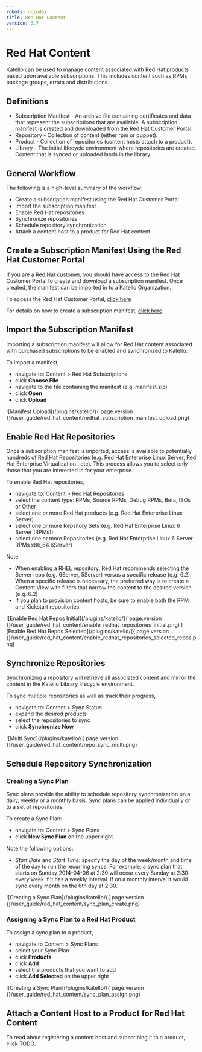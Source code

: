 ```yaml
---
robots: noindex
title: Red Hat Content
version: 3.7
---
```


# Red Hat Content

Katello can be used to manage content associated with Red Hat products based upon available subscriptions.  This includes content such as RPMs, package groups, errata and distributions.

## Definitions

- Subscription Manifest - An archive file containing certificates and data that represent the subscriptions that are available.  A subscription manifest is created and downloaded from the Red Hat Customer Portal.
- Repository - Collection of content (either rpm or puppet).
- Product - Collection of repositories (content hosts attach to a product).
- Library - The initial lifecycle environment where repositories are created.  Content that is synced or uploaded lands in the library.

## General Workflow

The following is a high-level summary of the workflow:

- Create a subscription manifest using the Red Hat Customer Portal
- Import the subscription manifest
- Enable Red Hat repositories
- Synchronize repositories
- Schedule repository synchronization
- Attach a content host to a product for Red Hat content

## Create a Subscription Manifest Using the Red Hat Customer Portal

If you are a Red Hat customer, you should have access to the Red Hat Customer Portal to create and download a subscription manifest.  Once created, the manifest can be imported in to a Katello Organization.

To access the Red Hat Customer Portal, [click here](https://access.redhat.com/management)

For details on how to create a subscription manifest, [click here](https://access.redhat.com/documentation/en-US/Red_Hat_Customer_Portal/1/html/Red_Hat_Network_Certificate-based_Subscription_Management/managing-sam.html)

## Import the Subscription Manifest

Importing a subscription manifest will allow for Red Hat content associated with purchased subscriptions to be enabled and synchronized to Katello.

To import a manifest,

- navigate to: Content > Red Hat Subscriptions
- click **Choose File**
- navigate to the file containing the manifest (e.g. manifest.zip)
- click **Open**
- click **Upload**

![Manifest Upload](/plugins/katello/{{ page.version }}/user_guide/red_hat_content/redhat_subscription_manifest_upload.png)

## Enable Red Hat Repositories

Once a subscription manifest is imported, access is available to potentially hundreds of Red Hat Repositories (e.g. Red Hat Enterprise Linux Server, Red Hat Enterprise Virtualization...etc).  This process allows you to select only those that you are interested in for your enterprise.

To enable Red Hat repositories,

- navigate to: Content > Red Hat Repositories
- select the content type: RPMs, Source RPMs, Debug RPMs, Beta, ISOs or Other
- select one or more Red Hat products (e.g. Red Hat Enterprise Linux Server)
- select one or more Repsitory Sets (e.g. Red Hat Enterprise Linux 6 Server (RPMs))
- select one or more Repositories (e.g. Red Hat Enterprise Linux 6 Server RPMs x86_64 6Server)

Note:

- When enabling a RHEL repository, Red Hat recommends selecting the Server repo (e.g. 6Server, 5Server) versus a specific release (e.g. 6.2).  When a specific release is necessary, the preferred way is to create a Content View with filters that narrow the content to the desired version (e.g. 6.2)
- If you plan to provision content hosts, be sure to enable both the RPM and Kickstart repositories.

![Enable Red Hat Repos Initial](/plugins/katello/{{ page.version }}/user_guide/red_hat_content/enable_redhat_repositories_initial.png)
![Enable Red Hat Repos Selected](/plugins/katello/{{ page.version }}/user_guide/red_hat_content/enable_redhat_repositories_selected_repos.png)

## Synchronize Repositories

Synchronizing a repository will retrieve all associated content and mirror the content in the Katello Library lifecycle environment.

To sync multiple repositories as well as track their progress,

- navigate to: Content > Sync Status
- expand the desired products
- select the repositories to sync
- click **Synchronize Now**

![Multi Sync](/plugins/katello/{{ page.version }}/user_guide/red_hat_content/repo_sync_multi.png)

## Schedule Repository Synchronization

### Creating a Sync Plan

Sync plans provide the ability to schedule repository synchronization on a daily, weekly or a monthly basis.  Sync plans can be applied individually or to a set of repositories.

To create a Sync Plan:

- navigate to: Content > Sync Plans
- click **New Sync Plan** on the upper right

Note the following options:

- *Start Date* and *Start Time*: specify the day of the week/month and time of the day to run the recurring syncs.  For example, a sync plan that starts on Sunday 2014-04-06 at 2:30 will occur every Sunday at 2:30 every week if it has a weekly interval.  If on a monthly interval it would sync every month on the 6th day at 2:30.

![Creating a Sync Plan](/plugins/katello/{{ page.version }}/user_guide/red_hat_content/sync_plan_create.png)

### Assigning a Sync Plan to a Red Hat Product

To assign a sync plan to a product,

- navigate to Content > Sync Plans
- select your Sync Plan
- click **Products**
- click **Add**
- select the products that you want to add
- click **Add Selected** on the upper right

![Creating a Sync Plan](/plugins/katello/{{ page.version }}/user_guide/red_hat_content/sync_plan_assign.png)

## Attach a Content Host to a Product for Red Hat Content

To read about registering a content host and subscribing it to a product, click TODO.
